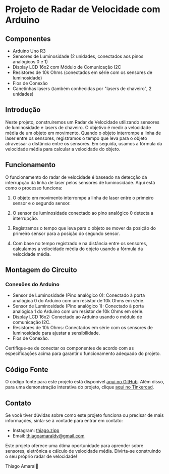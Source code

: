 # Projeto de Radar de Velocidade com Arduino

## Componentes

- Arduino Uno R3
- Sensores de Luminosidade (2 unidades, conectados aos pinos analógicos 0 e 1)
- Display LCD 16x2 com Módulo de Comunicação I2C
- Resistores de 10k Ohms (conectados em série com os sensores de luminosidade)
- Fios de Conexão
- Canetinhas lasers (também conhecidas por "lasers de chaveiro", 2 unidades)

## Introdução

Neste projeto, construiremos um Radar de Velocidade utilizando sensores de luminosidade e lasers de chaveiro. O objetivo é medir a velocidade média de um objeto em movimento. Quando o objeto interrompe a linha de laser entre os sensores, registramos o tempo que leva para o objeto atravessar a distância entre os sensores. Em seguida, usamos a fórmula da velocidade média para calcular a velocidade do objeto.

## Funcionamento

O funcionamento do radar de velocidade é baseado na detecção da interrupção da linha de laser pelos sensores de luminosidade. Aqui está como o processo funciona:

1. O objeto em movimento interrompe a linha de laser entre o primeiro sensor e o segundo sensor.

2. O sensor de luminosidade conectado ao pino analógico 0 detecta a interrupção.

3. Registramos o tempo que leva para o objeto se mover da posição do primeiro sensor para a posição do segundo sensor.

4. Com base no tempo registrado e na distância entre os sensores, calculamos a velocidade média do objeto usando a fórmula da velocidade média.

## Montagem do Circuito

### Conexões do Arduino

- Sensor de Luminosidade (Pino analógico 0): Conectado à porta analógica 0 do Arduino com um resistor de 10k Ohms em série.
- Sensor de Luminosidade (Pino analógico 1): Conectado à porta analógica 1 do Arduino com um resistor de 10k Ohms em série.
- Display LCD 16x2: Conectado ao Arduino usando o módulo de comunicação I2C.
- Resistores de 10k Ohms: Conectados em série com os sensores de luminosidade para ajustar a sensibilidade.
- Fios de Conexão.

Certifique-se de conectar os componentes de acordo com as especificações acima para garantir o funcionamento adequado do projeto.

## Código Fonte

O código fonte para este projeto está disponível [aqui no GitHub](https://github.com/ThiagoFAm/Projetos/blob/master/Arduino/Radar_de_velocidade/Radar_de_Velocidade/Radar_de_Velocidade.ino). Além disso, para uma demonstração interativa do projeto, clique [aqui no Tinkercad](https://www.tinkercad.com/things/l0LDIQE63Vn?sharecode=GEUsP7BcCnNDfxjphpmitZeAzq2UCt6vqMF9RKsIUnU).

## Contato

Se você tiver dúvidas sobre como este projeto funciona ou precisar de mais informações, sinta-se à vontade para entrar em contato:

- Instagram: [thiago.zipp](https://www.instagram.com/thiago.zipp/)
- Email: thiagoamaraldv@gmail.com

Este projeto oferece uma ótima oportunidade para aprender sobre sensores, eletrônica e cálculo de velocidade média. Divirta-se construindo o seu próprio radar de velocidade!

Thiago Amaral🍕
